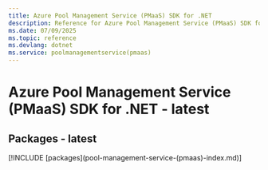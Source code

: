 ```yaml
---
title: Azure Pool Management Service (PMaaS) SDK for .NET
description: Reference for Azure Pool Management Service (PMaaS) SDK for .NET
ms.date: 07/09/2025
ms.topic: reference
ms.devlang: dotnet
ms.service: poolmanagementservice(pmaas)
---
```

# Azure Pool Management Service (PMaaS) SDK for .NET - latest
## Packages - latest
[!INCLUDE [packages](pool-management-service-(pmaas\)-index.md)]